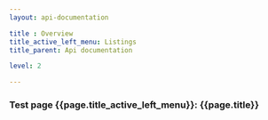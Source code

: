 ```yaml
---
layout: api-documentation

title : Overview
title_active_left_menu: Listings
title_parent: Api documentation

level: 2

---
```



### Test page {{page.title_active_left_menu}}: {{page.title}}
